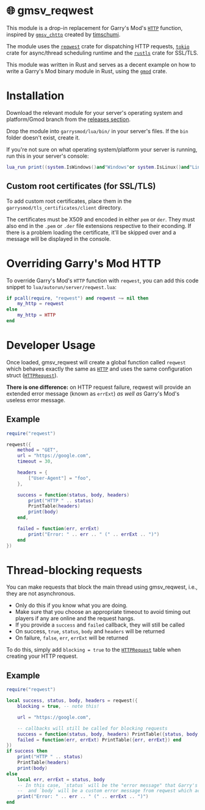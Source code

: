 # 🌐 gmsv_reqwest

This module is a drop-in replacement for Garry's Mod's [`HTTP`](https://wiki.facepunch.com/gmod/Global.HTTP) function, inspired by [`gmsv_chttp`](https://github.com/timschumi/gmod-chttp) created by [timschumi](https://github.com/timschumi).

The module uses the [`reqwest`](https://docs.rs/reqwest/*/reqwest/) crate for dispatching HTTP requests, [`tokio`](https://tokio.rs/) crate for async/thread scheduling runtime and the [`rustls`](https://github.com/ctz/rustls) crate for SSL/TLS.

This module was written in Rust and serves as a decent example on how to write a Garry's Mod binary module in Rust, using the [`gmod`](https://github.com/WilliamVenner/gmod-rs) crate.

# Installation

Download the relevant module for your server's operating system and platform/Gmod branch from the [releases section](https://github.com/WilliamVenner/gmsv_reqwest/releases).

Drop the module into `garrysmod/lua/bin/` in your server's files. If the `bin` folder doesn't exist, create it.

If you're not sure on what operating system/platform your server is running, run this in your server's console:

```lua
lua_run print((system.IsWindows()and"Windows"or system.IsLinux()and"Linux"or"Unsupported").." "..(jit.arch=="x64"and"x86-64"or"x86"))
```

## Custom root certificates (for SSL/TLS)

To add custom root certificates, place them in the `garrysmod/tls_certificates/client` directory.

The certificates must be X509 and encoded in either `pem` or `der`. They must also end in the `.pem` or `.der` file extensions respective to their econding. If there is a problem loading the certificate, it'll be skipped over and a message will be displayed in the console.

# Overriding Garry's Mod HTTP

To override Garry's Mod's `HTTP` function with `reqwest`, you can add this code snippet to `lua/autorun/server/reqwest.lua`:

```lua
if pcall(require, "reqwest") and reqwest ~= nil then
    my_http = reqwest
else
    my_http = HTTP
end
```

# Developer Usage

Once loaded, gmsv_reqwest will create a global function called `reqwest` which behaves exactly the same as [`HTTP`](https://wiki.facepunch.com/gmod/Global.HTTP) and uses the same configuration struct ([`HTTPRequest`](https://wiki.facepunch.com/gmod/Structures/HTTPRequest)).

**There is one difference:** on HTTP request failure, reqwest will provide an extended error message (known as `errExt`) _as well as_ Garry's Mod's useless error message.

## Example

```lua
require("reqwest")

reqwest({
    method = "GET",
    url = "https://google.com",
    timeout = 30,

    headers = {
        ["User-Agent"] = "foo",
    },

    success = function(status, body, headers)
        print("HTTP " .. status)
        PrintTable(headers)
        print(body)
    end,

    failed = function(err, errExt)
        print("Error: " .. err .. " (" .. errExt .. ")")
    end
})
```

# Thread-blocking requests

You can make requests that block the main thread using gmsv_reqwest, i.e., they are not asynchronous.

* Only do this if you know what you are doing.
* Make sure that you choose an appropriate timeout to avoid timing out players if any are online and the request hangs.
* If you provide a `success` and `failed` callback, they will still be called
* On success, `true`, `status`, `body` and `headers` will be returned
* On failure, `false`, `err`, `errExt` will be returned

To do this, simply add `blocking = true` to the [`HTTPRequest`](https://wiki.facepunch.com/gmod/Structures/HTTPRequest) table when creating your HTTP request.

## Example

```lua
require("reqwest")

local success, status, body, headers = reqwest({
    blocking = true, -- note this!

    url = "https://google.com",

    -- callbacks will still be called for blocking requests
    success = function(status, body, headers) PrintTable({status, body, headers}) end,
    failed = function(err, errExt) PrintTable({err, errExt}) end
})
if success then
    print("HTTP " .. status)
    PrintTable(headers)
    print(body)
else
    local err, errExt = status, body
    -- In this case, `status` will be the "error message" that Garry's Mod provides (typically always "unsuccessful")
    --  and `body` will be a custom error message from reqwest which actually describes what the error was.
    print("Error: " .. err .. " (" .. errExt .. ")")
end
```
